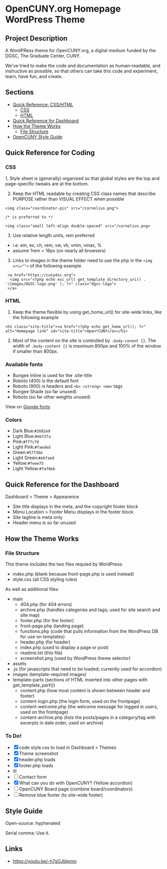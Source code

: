 # OpenCUNY.org Homepage WordPress Theme

## Project Description

A WordPRess theme for OpenCUNY.org, a digital medium funded by the DGSC, The Graduate Center, CUNY.

We've tried to make the code and documentation as human-readable, and instructive as possible, so that others can take this code and experiment, learn, have fun, and create. 

## Sections
- [Quick Reference: CSS/HTML](#quick-reference-for-coding)
  - [CSS](#CSS)
  - [HTML](#HTML)
- [Quick Reference for Dashboard](#quick-reference-for-dashboard) 
- [How the Theme Works](#how-the-theme-works)
  - [File Structure](#file-structure)
- [OpenCUNY Style Guide](#style-guide)
  
## Quick Reference for Coding

### CSS
1, Style sheet is (generally) organized so that global styles are the top and page-specific tweaks are at the bottom. 

2. Keep the HTML readable by creating CSS class names that describe PURPOSE rather than VISUAL EFFECT when possible 
```
<img class="coordinator-pic" src="/cornelius.png">

/* is preferred to */
  
<img class="small left-align double-spaced" src="/cornelius.png>
```
3. Use relative length units, rem preferred 
  - i.e. em, ex, ch, rem, vw, vh, vmin, vmax, %
  - assume 1rem = 16px (on nearly all browsers)

3. Links to images in the theme folder need to use the php in the `<img src="">` of the following example
```
 <a href="https://cunydsc.org">
  <img src="<?php echo esc_url( get_template_directory_uri() . '/images/DGSC-logo.png' ); ?>" class="dgsc-logo">
 </a>
```
### HTML
1. Keep the theme flexible by using get_home_url() for site-wide links, like the following example
```
<h1 class="site-title"><a href="<?php echo get_home_url(); ?>" alt="Homepage link" id="site-title">Open*CUNY</a></h1>
```
2. Most of the content on the site is controlled by `.body-conent {}`.
The width of `.body-content {}` is maximum 800px and 100% of the window if smaller than 800px.

### Available fonts
- Bungee Inline is used for the .site-title
- Roboto (400) is the default font
- Roboto (900) is headers and `<b> <strong> <em>` tags
- Bungee Shade (so far unused)
- Roboto (so far other weights unused)

View on [Google fonts](https://fonts.google.com/share?selection.family=Bungee%20Inline%7CBungee%20Shade%7CRoboto:ital,wght@0,100;0,400;0,700;0,900;1,100;1,400;1,700;1,900)

### Colors
- Dark Blue:`#2682e9`
- Light Blue:`#ebf2fa`
- Pink:`#ff7c7d`
- Light Pink:`#faeded`
- Green:`#57f36e`
- Light Green:`#ebfaed`
- Yellow:`#feee75`
- Light Yellow:`#faf8eb`
 

## Quick Reference for the Dashboard
Dashboard > Theme > Appearence
- Site title displays in the meta, and the copyright footer block
- Menu Location > Footer Menu displays in the footer block
- Site tagline is meta only
- Header menu is so far unused

## How the Theme Works
### File Structure

This theme includes the two files requied by WordPress:
- index.php (blank because front-page.php is used instead)
- style.css (all CSS styling rules)

As well as additional files:

- main
  - 404.php (for 404 errors)
  - archive.php (handles categories and tags; used for site search and site map)
  - footer.php (for the footer)
  - front-page.php (landing page)
  - functions.php (code that pulls information from the WordPress DB for use on templates)
  - header.php (for header)
  - index.php (used to display a page or post)
  - readme.txt (this file)
  - screenshot.png (used by WordPress theme selector)
 - assets
  - .js (for javascripts that need to be loaded; currently used for accordion)
  - images (template-required images)
  - template-parts (sections of HTML inserted into other pages with get_template_part())
    - content.php (how most content is shown between header and footer)
    - content-login.php (the login form, used on the frontpage)
    - content-welcome.php (the welcome message for logged in users, used on the frontpage)
    - content-archive.php (lists the posts/pages in a category/tag with excerpts in date order, used on archive)
    
 ### To Do!
 - [X] code style.css to load in Dashboard > Themes
 - [X] Theme screenshot
 - [X] header.php loads
 - [X] footer.php loads
 - [X] 
 - [ ] Contact form
 - [X] What can you do with OpenCUNY? (Yellow accordion)
 - [ ] OpenCUNY Board page (combine board/coordinators)
 - [ ] Remove blue footer (to site-wide footer) 
 
## Style Guide
Open-source: hyphenated

Serial comma: Use it. 


## Links
- https://youtu.be/-h7gOJbIpmo



